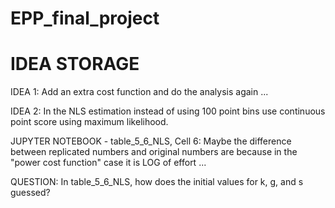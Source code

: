 # EPP_final_project

# IDEA STORAGE

IDEA 1: Add an extra cost function and do the analysis again ...

IDEA 2: In the NLS estimation instead of using 100 point bins use continuous point score using maximum likelihood.


JUPYTER NOTEBOOK - table_5_6_NLS, Cell 6: Maybe the difference between replicated numbers and original numbers are because in the "power cost function" case it is LOG of effort ...

QUESTION: In table_5_6_NLS, how does the initial values for k, g, and s guessed? 
